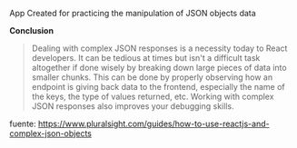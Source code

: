 App Created for practicing the manipulation of JSON objects data

**Conclusion**
>Dealing with complex JSON responses is a necessity today to React developers. It can be tedious at times but isn't a difficult task altogether if done wisely by breaking down large pieces of data into smaller chunks. This can be done by properly observing how an endpoint is giving back data to the frontend, especially the name of the keys, the type of values returned, etc. Working with complex JSON responses also improves your debugging skills.

fuente:
https://www.pluralsight.com/guides/how-to-use-reactjs-and-complex-json-objects
